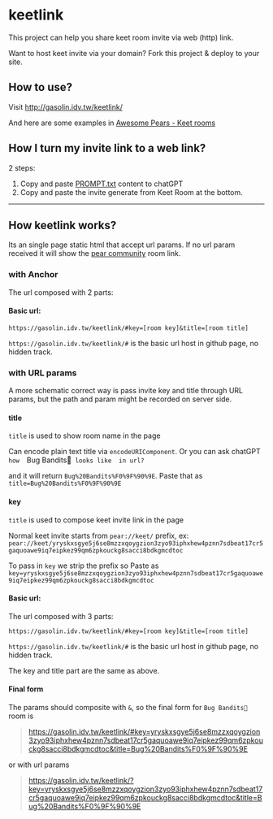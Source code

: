 # keetlink

This project can help you share keet room invite via web (http) link.

Want to host keet invite via your domain? Fork this project & deploy to your site.

## How to use?

Visit http://gasolin.idv.tw/keetlink/

And here are some examples in [Awesome Pears - Keet rooms](https://github.com/gasolin/awesome-pears/blob/main/keet_rooms.md)

## How I turn my invite link to a web link?

2 steps:

1. Copy and paste [PROMPT.txt](https://raw.githubusercontent.com/gasolin/keetlink/main/PROMPT.txt) content to chatGPT
2. Copy and paste the invite generate from Keet Room at the bottom.

----

## How keetlink works?

Its an single page static html that accept url params. If no url param received it will show the [pear community](https://gasolin.idv.tw/keetlink) room link.

### with Anchor

The url composed with 2 parts:

#### Basic url:

`https://gasolin.idv.tw/keetlink/#key=[room key]&title=[room title]`

`https://gasolin.idv.tw/keetlink/#` is the basic url host in github page, no hidden track.


### with URL params

A more schematic correct way is pass invite key and title through URL params, but the path and param might be recorded on server side.


#### title

`title` is used to show room name in the page

Can encode plain text title via `encodeURIComponent`. Or you can ask chatGPT `how  `Bug Bandits🐞` looks like  in url?`

and it will return `Bug%20Bandits%F0%9F%90%9E`. Paste that as `title=Bug%20Bandits%F0%9F%90%9E`

#### key

`title` is used to compose keet invite link in the page

Normal keet invite starts from `pear://keet/` prefix, ex: `pear://keet/yryskxsgye5j6se8mzzxqoygzion3zyo93iphxhew4pznn7sdbeat17cr5gaquoawe9iq7eipkez99qm6zpkouckg8sacci8bdkgmcdtoc`

To pass in `key` we strip the prefix so Paste as `key=yryskxsgye5j6se8mzzxqoygzion3zyo93iphxhew4pznn7sdbeat17cr5gaquoawe9iq7eipkez99qm6zpkouckg8sacci8bdkgmcdtoc`

#### Basic url:

The url composed with 3 parts:

`https://gasolin.idv.tw/keetlink/#key=[room key]&title=[room title]`

`https://gasolin.idv.tw/keetlink/#` is the basic url host in github page, no hidden track.

The key and title part are the same as above.

#### Final form

The params should composite with `&`, so the final form for `Bug Bandits🐞` room is 
> https://gasolin.idv.tw/keetlink/#key=yryskxsgye5j6se8mzzxqoygzion3zyo93iphxhew4pznn7sdbeat17cr5gaquoawe9iq7eipkez99qm6zpkouckg8sacci8bdkgmcdtoc&title=Bug%20Bandits%F0%9F%90%9E

or with url params

> https://gasolin.idv.tw/keetlink/?key=yryskxsgye5j6se8mzzxqoygzion3zyo93iphxhew4pznn7sdbeat17cr5gaquoawe9iq7eipkez99qm6zpkouckg8sacci8bdkgmcdtoc&title=Bug%20Bandits%F0%9F%90%9E
